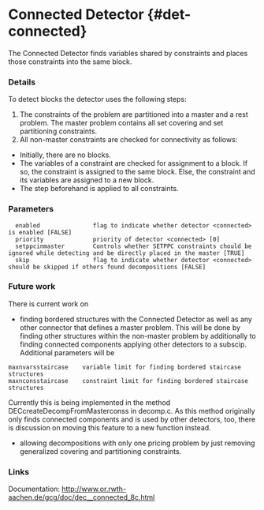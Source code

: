 # Connected Detector {#det-connected}

The Connected Detector finds variables shared by constraints and places those constraints into the same block.

### Details

To detect blocks the detector uses the following steps:

1. The constraints of the problem are partitioned into a master and a rest problem. The master problem contains all set covering and set partitioning constraints.
2. All non-master constraints are checked for connectivity as follows:
  * Initially, there are no blocks.
  * The variables of a constraint are checked for assignment to a block. If so, the constraint is assigned to the same block. Else, the constraint and its variables are assigned to a new block.
  * The step beforehand is applied to all constraints.

### Parameters
```
  enabled               flag to indicate whether detector <connected> is enabled [FALSE]
  priority              priority of detector <connected> [0]
  setppcinmaster        Controls whether SETPPC constraints chould be ignored while detecting and be directly placed in the master [TRUE]
  skip                  flag to indicate whether detector <connected> should be skipped if others found decompositions [FALSE]
```
### Future work

There is current work on 
 * finding bordered structures with the Connected Detector as well as any other connector that defines a master problem. This will be done by finding other structures within the non-master problem by additionally to finding connected components applying other detectors to a subscip. 
Additional parameters will be
  ```
  maxnvarsstaircase    variable limit for finding bordered staircase structures
  maxnconsstaircase    constraint limit for finding bordered staircase structures
  ```
Currently this is being implemented in the method DECcreateDecompFromMasterconss in decomp.c. As this method originally only finds connected components and is used by other detectors, too, there is discussion on moving this feature to a new function instead.
 * allowing decompositions with only one pricing problem by just removing generalized covering and partitioning constraints.

### Links
Documentation: http://www.or.rwth-aachen.de/gcg/doc/dec__connected_8c.html
